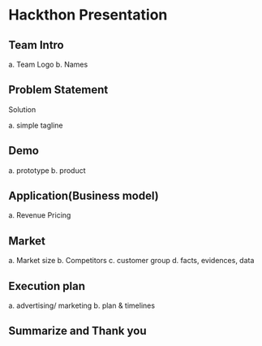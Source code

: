 Hackthon Presentation
===

Team Intro
---

a. Team Logo
b. Names

Problem Statement
---

Solution

a. simple tagline

Demo
---
a. prototype
b. product

Application(Business model)
---
a. Revenue Pricing
	
Market
---
a. Market size
b. Competitors
c. customer group
d. facts, evidences, data

Execution plan
---
a. advertising/ marketing
b. plan & timelines

Summarize and Thank you
---
